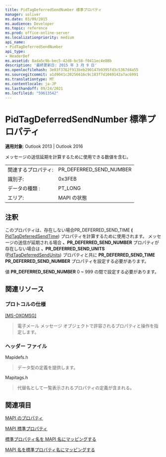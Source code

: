 ```yaml
---
title: PidTagDeferredSendNumber 標準プロパティ
manager: soliver
ms.date: 03/09/2015
ms.audience: Developer
ms.topic: reference
ms.prod: office-online-server
ms.localizationpriority: medium
api_name:
- PidTagDeferredSendNumber
api_type:
- HeaderDef
ms.assetid: 8ada5c9b-bec5-42d8-bc58-f0411ec4e88b
description: '最終更新日: 2015 年 3 月 9 日'
ms.openlocfilehash: 3e03f3762f913beb290147b9395fd3c5367d4a55
ms.sourcegitcommit: a1d9041c20256616c9c183f7d1049142a7ac6991
ms.translationtype: MT
ms.contentlocale: ja-JP
ms.lasthandoff: 09/24/2021
ms.locfileid: "59613542"
---
```

# <a name="pidtagdeferredsendnumber-canonical-property"></a>PidTagDeferredSendNumber 標準プロパティ

  
  
**適用対象**: Outlook 2013 | Outlook 2016 
  
メッセージの送信延期を計算するために使用できる数値を含む。
  
|||
|:-----|:-----|
|関連するプロパティ:  <br/> |PR_DEFERRED_SEND_NUMBER  <br/> |
|識別子:  <br/> |0x3FEB  <br/> |
|データの種類 :   <br/> |PT_LONG  <br/> |
|エリア:  <br/> |MAPI の状態  <br/> |
   
## <a name="remarks"></a>注釈

このプロパティは、存在しない場合PR_DEFERRED_SEND_TIME **(** [PidTagDeferredSendTime](pidtagdeferredsendtime-canonical-property.md)) プロパティを計算するために使用されます。 メッセージの送信が延期される場合 **、PR_DEFERRED_SEND_NUMBER** プロパティが存在しない場合は **、PR_DEFERRED_SEND_UNITS** ([PidTagDeferredSendUnits](pidtagdeferredsendunits-canonical-property.md)) プロパティと共に **PR_DEFERRED_SEND_TIME PR_DEFERRED_SEND_NUMBER** プロパティを設定する必要があります。 
  
値 **PR_DEFERRED_SEND_NUMBER** 0 ~ 999 の間で設定する必要があります。 
  
## <a name="related-resources"></a>関連リソース

### <a name="protocol-specifications"></a>プロトコルの仕様

[[MS-OXOMSG]](https://msdn.microsoft.com/library/daa9120f-f325-4afb-a738-28f91049ab3c%28Office.15%29.aspx)
  
> 電子メール メッセージ オブジェクトで許容されるプロパティと操作を指定します。
    
### <a name="header-files"></a>ヘッダー ファイル

Mapidefs.h
  
> データ型の定義を提供します。
    
Mapitags.h
  
> 代替名として一覧表示されるプロパティの定義が含まれる。
    
## <a name="see-also"></a>関連項目



[MAPI のプロパティ](mapi-properties.md)
  
[MAPI 標準プロパティ](mapi-canonical-properties.md)
  
[標準プロパティ名を MAPI 名にマッピングする](mapping-canonical-property-names-to-mapi-names.md)
  
[MAPI 名を標準プロパティ名にマッピングする](mapping-mapi-names-to-canonical-property-names.md)

